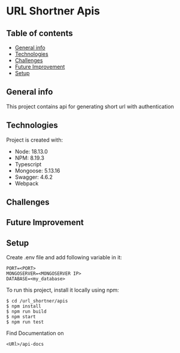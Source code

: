 # URL Shortner Apis
## Table of contents
* [General info](#general-info)
* [Technologies](#technologies)
* [Challenges](#challenges)
* [Future Improvement](#future-improvement)
* [Setup](#setup)

## General info
This project contains api for generating short url with authentication
	
## Technologies
Project is created with:
* Node: 18.13.0
* NPM: 8.19.3
* Typescript
* Mongoose: 5.13.16
* Swagger: 4.6.2
* Webpack

## Challenges


## Future Improvement

## Setup
Create .env file and add following variable in it:

```
PORT=<PORT>
MONGOSERVER=<MONGOSERVER IP>
DATABASE=<my_database>
```

To run this project, install it locally using npm:

```
$ cd /url_shortner/apis
$ npm install
$ npm run build
$ npm start
$ npm run test

```

Find Documentation on 
``` 
<URl>/api-docs
```